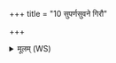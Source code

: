 +++
title = "10 सुपर्णसुवने गिरौ"

+++
<details><summary>मूलम् (WS)</summary>

सुपर्णसुवने गिरौ जातं हिमवतस्परि ।  
धनैरभि श्रुतं यन्ति कुष्ठे हि तक्मनाशन ॥ ॥ १४ ॥
</details>